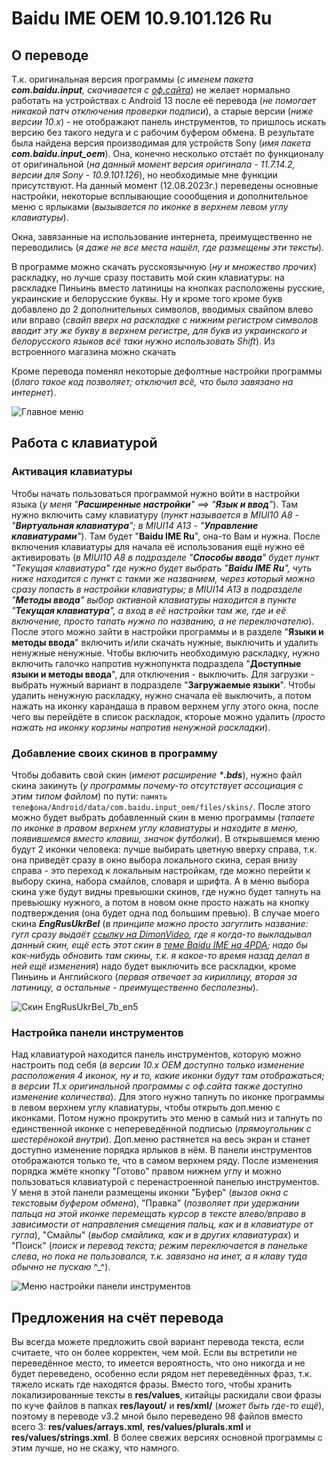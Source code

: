 # Baidu IME OEM 10.9.101.126 Ru
## О переводе
Т.к. оригинальная версия программы (_с именем пакета **com.baidu.input**, скачивается с [оф.сайта](https://srf.baidu.com/)_) не желает нормально работать на устройствах с Android 13 после её перевода (_не помогает никакой патч отключения проверки подписи_), а старые версии (_ниже версии 10.х_) - не отображают панель инструментов, то пришлось искать версию без такого недуга и с рабочим буфером обмена. В результате была найдена версия производимая для устройств Sony (_имя пакета **com.baidu.input_oem**_). Она, конечно несколько отстаёт по функционалу от оригинальной (_на данный момент версия оригинала - 11.7.14.2, версии для Sony - 10.9.101.126_), но необходимые мне функции присутствуют.
На данный момент (12.08.2023г.) переведены основные настройки, некоторые всплывающие соообщения и дополнительное меню с ярлыками (_вызывается по иконке в верхнем левом углу клавиатуры_).

Окна, завязанные на использование интернета, преимущественно не переводились (_я даже не все места нашёл, где размещены эти тексты_).

В программе можно скачать русскоязычную (_ну и множество прочих_) раскладку, но лучше сразу поставить мой скин клавиатуры: на раскладке Пиньинь вместо латиницы на кнопках расположены русские, украинские и белорусские буквы. Ну и кроме того кроме букв добавлено до 2 дополнительных символов, вводимых свайпом влево или вправо (_свайп вверх на раскладке с нижним регистром символов вводит эту же букву в верхнем регистре, для букв из украинского и белорусского языков всё таки нужно использовать Shift_). Из встроенного магазина можно скачать 

Кроме перевода поменял некоторые дефолтные настройки программы (_благо такое код позволяет; отключил всё, что было завязано на интернет_).

![Главное меню](root_menu.png)

## Работа с клавиатурой
### Активация клавиатуры
Чтобы начать пользоваться программой нужно войти в настройки языка (_у меня "**Расширенные настройки**" ==> "**Язык и ввод**"_). Там нужно включить саму клавиатуру (_пункт называется в MIUI10 A8 - "**Виртуальная клавиатура**"; в MIUI14 A13 - "**Управление клавиатурами**"_). Там будет "**Baidu IME Ru**", она-то Вам и нужна. После включения клавиатуры для начала её использования ещё нужно её активировать (_в MIUI10 A8 в подразделе "**Способы ввода**" будет пункт "Текущая клавиатура" где нужно будет выбрать "**Baidu IME Ru**", чуть ниже находится с пункт с такми же названием, через который можно сразу попасть в настройки клавиатуры; в MIUI14 A13 в подразделе "**Методы ввода**" выбор активной клавиатуры находится в пункте "**Текущая клавиатура**", а вход в её настройки там же, где и её включение, просто тапать нужно по названию, а не переключателю_).
После этого можно зайти в настройки программы и в разделе "**Языки и методы ввода**" включить и/или скачать нужные, выключить и удалить ненужные ненужные. Чтобы включить необходимую раскладку, нужно включить галочко напротив нужнопункта подраздела "**Доступные языки и методы ввода**", для отключения - выключить. Для загрузки - выбрать нужный вариант в подразделе "**Загружаемые языки**". Чтобы удалить ненужную раскладку, нужно сначала её выключить, а потом нажать на иконку карандаша в правом верхнем углу этого окна, после чего вы перейдёте в список раскладок, ктороые можно удалить (_просто нажать на иконку корзины напротив ненужной раскладки_).

### Добавление своих скинов в программу
Чтобы добавить свой скин (_имеют расширение ***.bds**_), нужно файл скина закинуть (_у программы почему-то отсутствует ассоциация с этим типом файлом_) по пути: `память телефона/Android/data/com.baidu.input_oem/files/skins/`. После этого можно будет выбрать добавленный скин в меню программы (_тапаете по иконке в правом верхнем углу клавиатуры и находите в меню, появившемся вместо клавиш, значок футболки_). В открывшемся меню будут 2 иконки человека: лучше выбирать цветную вверху справа, т.к. она приведёт сразу в окно выбора локального скина, серая внизу справа - это переход к локальным настройкам, где можно перейти к выбору скина, набора смайлов, словаря и шрифта. А в меню выбора скина уже будут видны превьюшки скинов, где нужно будет тапнуть на превьюшку нужного, а потом в новом окне просто нажать на кнопку подтверждения (она будет одна под большим превью).
В случае моего скина **_EngRusUkrBel_** (_в принципе можно просто загуглить название: гугл сразу выдаёт [ссылку на DimonVideo](https://dimonvideo.ru/uploader/504783), где я когда-то выкладывал данный скин, ещё есть этот скин в [теме Baidu IME на 4PDA](https://4pda.to/forum/index.php?showtopic=1052291&view=findpost&p=116445076); надо бы как-нибудь обновить там скины, т.к. я какое-то время назад делал в ней ещё изменения_) надо будет выключить все раскладки, кроме Пиньинь и Английского (_первая отвечает за кириллицу, вторая за латиницу, а остальные - преимущественно бесполезны_).

![Скин EngRusUkrBel_7b_en5](kb_skin.png)

### Настройка панели инструментов
Над клавиатурой находится панель инструментов, которую можно настроить под себя (_в версии 10.х OEM доступно только изменение расположения 4 иконок, ну и то, какие иконки будут там отображаться; в версии 11.х оригинальной программы с оф.сайта также доступно изменение количества_). Для этого нужно тапнуть по иконке программы в левом верхнем углу клавиатуры, чтобы открыть доп.меню с иконками. Потом нужно прокрутить это меню в самый низ и тапнуть по единственной иконке с непереведённой подписью (_прямоугольник с шестерёнокой внутри_). Доп.меню растянется на весь экран и станет доступно изменение порядка ярлыков в нём. В панели инструментов отображаются только те, что в самом верхнем ряду. После изменения порядка жмёте кнопку "Готово" правом нижнем углу и можно пользоваться клавиатурой с перенастроенной панелью инструментов.
У меня в этой панели размещены иконки "Буфер" (_вызов окна с текстовым буфером обмена_), "Правка" (_позволяет при удержании пальца на этой иконке перемещать курсор в тексте влево/вправо в зависимости от направления смещения пальц, как и в клавиатуре от гугла_), "Смайлы" (_выбор смайлика, как и в других клавиатурах_) и "Поиск" (_поиск и перевод текста; режим переключается в панельке слева, но пока не пользовался, т.к. завязано на инет, а я клаву туда обычно не пускаю_ ^_^).

![Меню настройки панели инструментов](toolbar_customization_menu.png)

## Предложения на счёт перевода
Вы всегда можете предложить свой вариант перевода текста, если считаете, что он более корректен, чем мой.
Если вы встретили не переведённое место, то имеется вероятность, что оно никогда и не будет переведено, особенно если рядом нет переведённых фраз, т.к. тяжело искать где находятся фразы.
Вместо того, чтобы хранить локализированные тексты в **res/values**, китайцы раскидали свои фразы по куче файлов в папках **res/layout/** и **res/xml/** (_может быть где-то ещё_), поэтому в переводе v3.2 мной было переведено 98 файлов вместо всего 3: **res/values/arrays.xml**, **res/values/plurals.xml** и **res/values/strings.xml**. В более свежих версиях основной программы с этим лучше, но не скажу, что намного.
